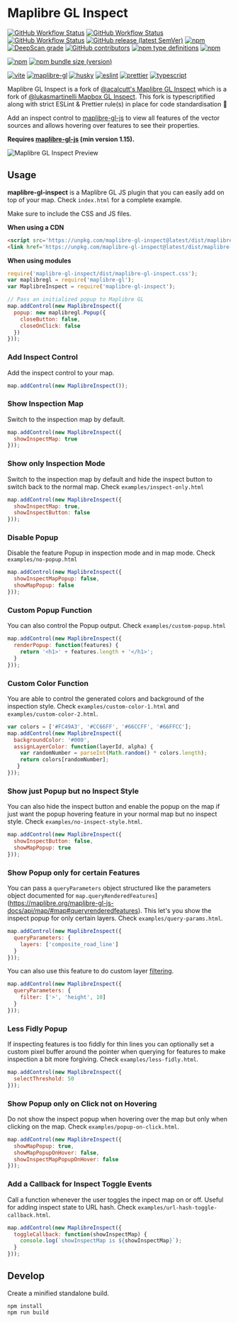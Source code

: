 # Maplibre GL Inspect

<!-- Badges -->
[![GitHub Workflow Status](https://img.shields.io/github/actions/workflow/status/geoql/maplibre-gl-inspect/pipeline.yml?logo=github-actions)](https://github.com/geoql/maplibre-gl-inspect/actions/workflows/pipeline.yml)
[![GitHub Workflow Status](https://img.shields.io/github/actions/workflow/status/geoql/maplibre-gl-inspect/codeql.yml?logo=lgtm&logoWidth=18)](https://github.com/geoql/maplibre-gl-inspect/actions/workflows/codeql.yml)
[![GitHub Workflow Status](https://img.shields.io/github/actions/workflow/status/geoql/maplibre-gl-inspect/shipjs-trigger.yml?label=⛴%20Ship.js%20trigger)](https://github.com/geoql/maplibre-gl-inspect/actions/workflows/shipjs-trigger.yml)
[![GitHub release (latest SemVer)](https://img.shields.io/github/v/release/geoql/maplibre-gl-inspect?sort=semver&logo=github)](https://github.com/geoql/maplibre-gl-inspect/releases)
[![npm](https://img.shields.io/npm/v/maplibre-gl-inspect?logo=npm)](https://www.npmjs.com/package/maplibre-gl-inspect)
[![DeepScan grade](https://deepscan.io/api/teams/15032/projects/24288/branches/745727/badge/grade.svg)](https://deepscan.io/dashboard#view=project&tid=15032&pid=24288&bid=745727)
[![GitHub contributors](https://img.shields.io/github/contributors/geoql/maplibre-gl-inspect)](https://github.com/geoql/maplibre-gl-inspect/graphs/contributors)
[![npm type definitions](https://img.shields.io/npm/types/maplibre-gl-inspect?logo=typescript)](https://github.com/vinayakkulkarni/maplibre-gl-inspect/blob/main/package.json)
[![npm](https://img.shields.io/npm/dt/maplibre-gl-inspect?logo=npm)](http://npm-stat.com/charts.html?package=maplibre-gl-inspect)

[![npm](https://img.shields.io/npm/dw/maplibre-gl-inspect?logo=npm)](http://npm-stat.com/charts.html?package=maplibre-gl-inspect)
[![npm bundle size (version)](https://img.shields.io/bundlephobia/minzip/maplibre-gl-inspect)](https://bundlephobia.com/package/maplibre-gl-inspect@latest)

[![vite](https://img.shields.io/github/package-json/dependency-version/geoql/maplibre-gl-inspect/dev/vite?logo=vite)](https://vitejs.dev)
[![maplibre-gl](https://img.shields.io/github/package-json/dependency-version/geoql/maplibre-gl-inspect/dev/maplibre-gl)](https://maplibre.org/maplibre-gl-js-docs/api/)
[![husky](https://img.shields.io/github/package-json/dependency-version/geoql/maplibre-gl-inspect/dev/vite?label=🐶%20dependency)](https://typicode.github.io/husky/#/)
[![eslint](https://img.shields.io/github/package-json/dependency-version/geoql/maplibre-gl-inspect/dev/eslint?logo=eslint)](https://eslint.org/)
[![prettier](https://img.shields.io/github/package-json/dependency-version/geoql/maplibre-gl-inspect/dev/prettier?logo=prettier)](https://prettier.io/)
[![typescript](https://img.shields.io/github/package-json/dependency-version/geoql/maplibre-gl-inspect/dev/typescript?logo=TypeScript)](https://www.typescriptlang.org/)

Maplibre GL Inspect is a fork of [@acalcutt's Maplibre GL Inspect](https://github.com/acalcutt/maplibre-gl-inspect) which is a fork of [@lukasmartinelli Mapbox GL Inspect](https://github.com/lukasmartinelli/mapbox-gl-inspect). This fork is typescriptified along with strict ESLint & Prettier rule(s) in place for code standardisation 🕺

Add an inspect control to [maplibre-gl-js](https://github.com/maplibre/maplibre-gl-js) to view all features
of the vector sources and allows hovering over features to see their properties.

**Requires [maplibre-gl-js](https://github.com/maplibre/maplibre-gl-js) (min version 1.15).**

![Maplibre GL Inspect Preview](https://cloud.githubusercontent.com/assets/1288339/21744637/11759412-d51a-11e6-9581-f26741fcd182.gif)

## Usage

**maplibre-gl-inspect** is a Maplibre GL JS plugin that you can easily add on top of your map. Check `index.html` for a complete example.

Make sure to include the CSS and JS files.

**When using a CDN**

```html
<script src='https://unpkg.com/maplibre-gl-inspect@latest/dist/maplibre-gl-inspect.js'></script>
<link href='https://unpkg.com/maplibre-gl-inspect@latest/dist/maplibre-gl-inspect.css' rel='stylesheet' />
```

**When using modules**

```js
require('maplibre-gl-inspect/dist/maplibre-gl-inspect.css');
var maplibregl = require('maplibre-gl');
var MaplibreInspect = require('maplibre-gl-inspect');

// Pass an initialized popup to Maplibre GL
map.addControl(new MaplibreInspect({
  popup: new maplibregl.Popup({
    closeButton: false,
    closeOnClick: false
  })
}));
```


### Add Inspect Control

Add the inspect control to your map.

```javascript
map.addControl(new MaplibreInspect());
```


### Show Inspection Map

Switch to the inspection map by default.

```javascript
map.addControl(new MaplibreInspect({
  showInspectMap: true
}));
```

### Show only Inspection Mode

Switch to the inspection map by default and hide the inspect button to switch back to the normal map. Check `examples/inspect-only.html`


```javascript
map.addControl(new MaplibreInspect({
  showInspectMap: true,
  showInspectButton: false
}));
```

### Disable Popup

Disable the feature Popup in inspection mode and in map mode. Check `examples/no-popup.html`

```javascript
map.addControl(new MaplibreInspect({
  showInspectMapPopup: false,
  showMapPopup: false
}));
```

### Custom Popup Function

You can also control the Popup output. Check `examples/custom-popup.html`

```javascript
map.addControl(new MaplibreInspect({
  renderPopup: function(features) {
    return '<h1>' + features.length + '</h1>';
  }
}));
```

### Custom Color Function

You are able to control the generated colors and background of the inspection style.
Check `examples/custom-color-1.html` and `examples/custom-color-2.html`.

```javascript
var colors = ['#FC49A3', '#CC66FF', '#66CCFF', '#66FFCC'];
map.addControl(new MaplibreInspect({
  backgroundColor: '#000',
  assignLayerColor: function(layerId, alpha) {
    var randomNumber = parseInt(Math.random() * colors.length);
    return colors[randomNumber];
   }
}));
```

### Show just Popup but no Inspect Style

You can also hide the inspect button and enable the popup on the map if just want the popup hovering feature in your normal map but no inspect style.
Check `examples/no-inspect-style.html`.


```js
map.addControl(new MaplibreInspect({
  showInspectButton: false,
  showMapPopup: true
}));
```

### Show Popup only for certain Features

You can pass a `queryParameters` object structured like the parameters object documented for `map.queryRenderedFeatures`](https://maplibre.org/maplibre-gl-js-docs/api/map/#map#queryrenderedfeatures).
This let's you show the inspect popup for only certain layers.
Check `examples/query-params.html`.


```js
map.addControl(new MaplibreInspect({
  queryParameters: {
    layers: ['composite_road_line']
  }
}));
```

You can also use this feature to do custom layer [filtering](https://maplibre.org/maplibre-gl-js-docs/style-spec/types/).

```js
map.addControl(new MaplibreInspect({
  queryParameters: {
    filter: ['>', 'height', 10]
  }
}));
```

### Less Fidly Popup

If inspecting features is too fiddly for thin lines you can optionally set a custom pixel buffer around the pointer when querying for features to make inspection a bit more forgiving.
Check `examples/less-fidly.html`.


```js
map.addControl(new MaplibreInspect({
  selectThreshold: 50
}));
```

### Show Popup only on Click not on Hovering

Do not show the inspect popup when hovering over the map but only when clicking on the map.
Check `examples/popup-on-click.html`.


```js
map.addControl(new MaplibreInspect({
  showMapPopup: true,
  showMapPopupOnHover: false,
  showInspectMapPopupOnHover: false
}));
```

### Add a Callback for Inspect Toggle Events

Call a function whenever the user toggles the inpect map on or off. Useful for adding inspect state to URL hash.
Check `examples/url-hash-toggle-callback.html`.

```js
map.addControl(new MaplibreInspect({
  toggleCallback: function(showInspectMap) { 
    console.log(`showInspectMap is ${showInspectMap}`);
  }
}));
```

## Develop

Create a minified standalone build.

```
npm install
npm run build
```